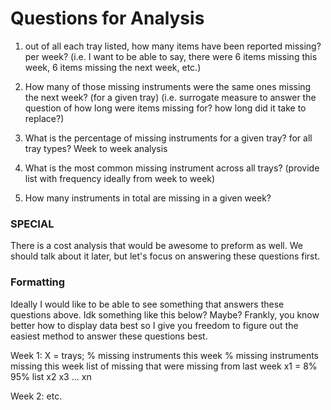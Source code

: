 # Questions for Analysis

1. out of all each tray listed, how many items have been reported missing? per week?
(i.e. I want to be able to say, there were 6 items missing this week, 6 items missing the next week, etc.)

2. How many of those missing instruments were the same ones missing the next week? (for a given tray)
(i.e. surrogate measure to answer the question of how long were items missing for? how long did it take to replace?)

3. What is the percentage of missing instruments for a given tray? for all tray types? Week to week analysis

4. What is the most common missing instrument across all trays? (provide list with frequency ideally from week to week)

5. How many instruments in total are missing in a given week?

### SPECIAL
There is a cost analysis that would be awesome to preform as well. We should talk about it later, but let's focus on answering these questions first.

### Formatting

Ideally I would like to be able to see something that answers these questions above. Idk something like this below? Maybe? Frankly, you know better how to display data best so I give you freedom to figure out the easiest method to answer these questions best.

Week 1:
X = trays;     % missing instruments this week       % missing instruments missing this week                  list of missing 
                                                                                 that were missing from last week
x1 =                         8%                                                   95%                                                                      list
x2
x3
...
xn

Week 2:
etc.

